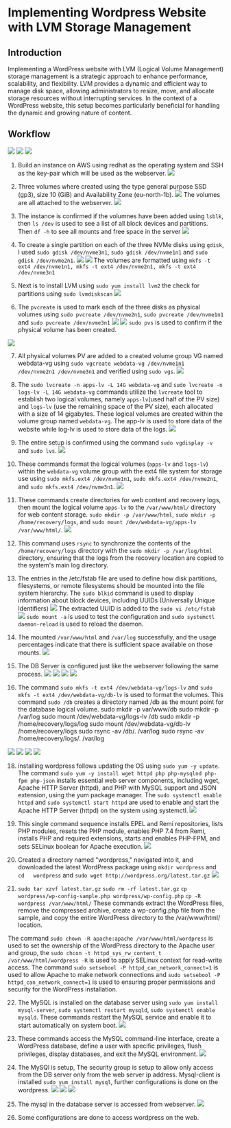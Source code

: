 # Implementing Wordpress Website with LVM Storage Management

## Introduction

Implementing a WordPress website with LVM (Logical Volume Management) storage management is a strategic approach to enhance performance, scalability, and flexibility. LVM provides a dynamic and efficient way to manage disk space, allowing administrators to resize, move, and allocate storage resources without interrupting services. In the context of a WordPress website, this setup becomes particularly beneficial for handling the dynamic and growing nature of content.

## Workflow

![](/img/it%20work2.png)
![](/img/it%20work3.png)
![](/img/its%20working%202.png)

1. Build an instance on AWS using redhat as the operating system and SSH as the key-pair which will be used as the webserver.
![](./img/webserver-redhat.png)

2. Three volumes where created using the type general purpose SSD (gp3), size 10 (GiB) and Availability Zone (eu-north-1b).
![](./img/volumes%20created.png)
The volumes are all attached to the webserver.
![](./img/attach%20volumne.png)

3. The instance is confirmed if the volumnes have been added using `lsblk`, then  `ls /dev` is used to see a list of all block devices and partitions. Then `df -h` to see all mounts and free space in the server
![](./img/volume%20confirmation.png)

4. To create a single partition on each of the three NVMe disks using `gdisk`,  I used `sudo gdisk /dev/nvme3n1`, `sudo gdisk /dev/nvme1n1` and `sudo gdisk /dev/nvme2n1`.
![](./img/partioning%20volume1.png)
![](./img/partioning%20volume2.png)
The volumes are formatted using `mkfs -t ext4 /dev/nvme1n1, mkfs -t ext4 /dev/nvme2n1, mkfs -t ext4 /dev/nvme3n1`

5. Next is to install LVM using `sudo yum install lvm2` the check for partitions using `sudo lvmdiskscan`
![](./img/check%20partitions.png)

6. The `pvcreate` is used to mark each of the three disks as physical volumes using `sudo pvcreate /dev/nvme2n1`, `sudo pvcreate /dev/nvme1n1` and `sudo pvcreate /dev/nvme3n1`
![](./img/mounted%20volumes%20using%20pvcreate.png)
![](./img/mounted%20volumes%20using%20pvcreate2.png)
`sudo pvs` is used to confirm if the physical volume has been created.

![](./img/confirm%20physical%20volumes.png)

7. All physical volumes PV are added to a created volume group VG named webdata-vg using `sudo vgcreate webdata-vg /dev/nvme1n1 /dev/nvme2n1 /dev/nvme3n1` and verified using `sudo vgs`.
![](./img/volume%20group%20created.png)

8. The `sudo lvcreate -n apps-lv -L 14G webdata-vg` and `sudo lvcreate -n logs-lv -L 14G webdata-vg` commands utilize the `lvcreate` tool to establish two logical volumes, namely `apps-lv`(used half of the PV size) and `logs-lv` (use the remaining space of the PV size), each allocated with a size of 14 gigabytes. These logical volumes are created within the volume group named `webdata-vg`. The app-lv is used to store data of the website while log-lv is used to store data of the logs.
![](./img/app%20and%20log%20LV%20crreated.png)

9. The entire setup is confirmed using the command `sudo vgdisplay -v` and `sudo lvs`.
![](./img/vgdisplay.png)

10. These commands format the logical volumes (`apps-lv` and `logs-lv`) within the `webdata-vg` volume group with the ext4 file system for storage use using `sudo mkfs.ext4 /dev/nvme1n1`, `sudo mkfs.ext4 /dev/nvme2n1`, and `sudo mkfs.ext4 /dev/nvme3n1`. 
![](./img/ext4.png)

11. These commands create directories for web content and recovery logs, then mount the logical volume `apps-lv` to the `/var/www/html/` directory for web content storage. `sudo mkdir -p /var/www/html`, `sudo mkdir -p /home/recovery/logs`, and `sudo mount /dev/webdata-vg/apps-lv /var/www/html/`.
![](./img/website%20content.png)

12. This command uses `rsync` to synchronize the contents of the `/home/recovery/logs` directory with the `sudo mkdir -p /var/log/html` directory, ensuring that the logs from the recovery location are copied to the system's main log directory.

13. The entries in the /etc/fstab file are used to define how disk partitions, filesystems, or remote filesystems should be mounted into the file system hierarchy. The `sudo blkid` command is used to display information about block devices, including UUIDs (Universally Unique Identifiers)
![](./img/UUID.png)
The extracted UUID is added to the `sudo vi /etc/fstab`
![](./img/update%20UUID.png)
`sudo mount -a` is used to test the configuration and 
`sudo systemctl daemon-reload` is used to reload the daemon.

14. The mounted `/var/www/html` and `/var/log` successfully, and the usage percentages indicate that there is sufficient space available on those mounts.
![](./img/configuration.png)


15. The DB Server is configured just like the webserver following the same process.
![](./img/DB%20Server%20conf3.png)
![](./img/DB%20Server%20conf5.png)
![](./img/db-lv.png)
![](./img/lvs%20confirmation.png)


17. The command `sudo mkfs -t ext4 /dev/webdata-vg/logs-lv` and `sudo mkfs -t ext4 /dev/webdata-vg/db-lv` is used to format the volumes. This command `sudo /db` creates a directory named /db as the mount point for the database logical volume.
sudo mkdir -p var/www/db
sudo mkdir -p /var/log
sudo mount /dev/webdata-vg/logs-lv /db
sudo mkdir -p /home/recovery/logs/log
sudo mount /dev/webdata-vg/db-lv /home/recovery/logs
sudo rsync -av /db/. /var/log
sudo rsync -av /home/recovery/logs/. /var/log


![](./img/blkid%20db.png)
![](./img/lvs%20confirmation.png)
![](./img/mount%20db.png)
![](./img/final%20db%20cfg.png)

18. installing wordpress follows updating the OS using `sudo yum -y update`. The command `sudo yum -y install wget httpd php php-mysqlnd php-fpm php-json` installs essential web server components, including wget, Apache HTTP Server (httpd), and PHP with MySQL support and JSON extension, using the yum package manager.
The `sudo systemctl enable httpd` and `sudo systemctl start httpd` are used to enable and start the Apache HTTP Server (httpd) on the system using systemctl.
![](./img/apache%20start.png)

19. This single command sequence installs EPEL and Remi repositories, lists PHP modules, resets the PHP module, enables PHP 7.4 from Remi, installs PHP and required extensions, starts and enables PHP-FPM, and sets SELinux boolean for Apache execution.
![](./img/installations.png)

20. Created a directory named "wordpress," navigated into it, and downloaded the latest WordPress package using `mkdir wordpress` and `cd   wordpress` and 
`sudo wget http://wordpress.org/latest.tar.gz`
![](./img/installations.png)

21. `sudo tar xzvf latest.tar.gz`
`sudo rm -rf latest.tar.gz`
`cp wordpress/wp-config-sample.php wordpress/wp-config.php`
`cp -R wordpress /var/www/html/`
These commands extract the WordPress files, remove the compressed archive, create a wp-config.php file from the sample, and copy the entire WordPress directory to the /var/www/html/ location.

The command `sudo chown -R apache:apache /var/www/html/wordpress` is used to set the ownership of the WordPress directory to the Apache user and group, the `sudo chcon -t httpd_sys_rw_content_t /var/www/html/wordpress -R` is used to apply SELinux context for read-write access. The command `sudo setsebool -P httpd_can_network_connect=1` is used to allow Apache to make network connections and `sudo setsebool -P httpd_can_network_connect=1` is used to ensuring proper permissions and security for the WordPress installation.

22. The MySQL is installed on the database server using `sudo yum install mysql-server`, `sudo systemctl restart mysqld`, `sudo systemctl enable mysqld`. These commands restart the MySQL service and enable it to start automatically on system boot.
![](./img/install%20mysql.png)

23. These commands access the MySQL command-line interface, create a WordPress database, define a user with specific privileges, flush privileges, display databases, and exit the MySQL environment.
![](./img/conf%20mysql.png)

24. The MySQl is setup, The security group is setup to allow only access from the DB server only from the web server ip address. Mysql-client is installed `sudo yum install mysql`, further configurations is done on the wordpress.
![](./img/mysql%20setup.png)
![](/img/security%20group%20and%20imbound%20rules%20configuration.png)
![](/img/wordpress%20configuration.png)

25. The mysql in the database server is accessed from webserver. 
![](/img/privateMySQL-IP.png)

26. Some configurations are done to access wordpress on the web.
